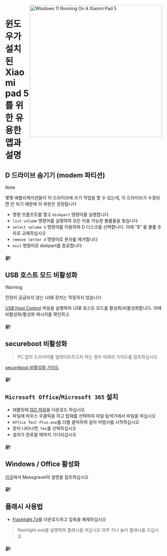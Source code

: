 <img align="right" src="https://raw.githubusercontent.com/erdilS/Port-Windows-11-Xiaomi-Pad-5/main/nabu.png" width="425" alt="Windows 11 Running On A Xiaomi Pad 5">

# 윈도우가 설치된 Xiaomi pad 5를 위한 유용한 앱과 설명

## D 드라이브 숨기기 (modem 파티션)
> [!NOTE]
> 몇몇 애플리케이션들이 이 드라이브에 쓰기 작업을 할 수 있는데, 이 드라이브가 수정되면 안 되기 때문에 이 부분은 권장됩니다

- 명령 프롬프트를 열고 ```diskpart``` 명령어를 실행합니다
- ```list volume``` 명령어를 실행하여 모든 이용 가능한 볼륨들을 찾습니다
- ```select volume $``` 명령어를 이용하여 D 디스크를 선택합니다. 이때 "$" 를 볼륨 숫자로 교체하십시오
- ```remove letter d``` 명령어로 문자를 제거합니다
- ```exit``` 명령어로 diskpart를 종료합니다

#### 끝!


## USB 호스트 모드 비활성화
> [!Warning]
> 전원이 공급되지 않는 USB 장치는 작동하지 않습니다

[USB Host Control](https://github.com/erdilS/Port-Windows-11-Xiaomi-Pad-5/releases/download/USBHost/USB.Host.Mode.Control.V6.0.vbs) 파일을 실행하여 USB 호스트 모드를 활성화/비활성화합니다. 이때 비활성화/활성화 메시지를 확인하고 

#### 끝!


## secureboot 비활성화
> PC 없이 드라이버를 업데이트하고자 하는 경우 아래의 가이드를 참조하십시오

[secureboot 비활성화 가이드](/guide/Korean/disable-secureboot-ko.md)

#### 끝!


## ```Microsoft Office```/```Microsoft 365``` 설치
- 태블릿에 [ISO 파일](https://mega.nz/file/hjAiSL4T#G7kOKpsUFpyL2UW9RQmY2e96urcQW5xZKdc7ciaNOy8)을 다운로드 하십시오
- 파일에 마우스 우클릭을 하고 탑재를 선택하여 파일 탐색기에서 파일을 여십시오
- ```Office Tool Plus.exe```를 더블 클릭하여 설치 마법사를 시작하십시오
- 창이 나타나면, `Yes`를 선택하십시오
- 설치가 완료될 때까지 기다리십시오

#### 끝!


## Windows / Office 활성화
[이곳](https://github.com/massgravel/Microsoft-Activation-Scripts)에서 Massgravel의 설명을 참조하십시오

#### 끝!


## 플래시 사용법
 - [Flashlight.7z](https://github.com/erdilS/Port-Windows-11-Xiaomi-Pad-5/releases/download/1.0/flashlight_fix.7z)를 다운로드하고 압축을 해제하십시오
> flashlight.exe를 실행하여 플래시를 켜십시오
> 아무 키나 눌러 플래시를 끄십시오

#### 끝!



















